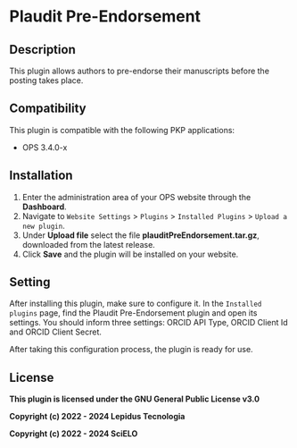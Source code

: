 # Plaudit Pre-Endorsement

## Description

This plugin allows authors to pre-endorse their manuscripts before the posting takes place.

## Compatibility

This plugin is compatible with the following PKP applications:

- OPS 3.4.0-x

## Installation

1. Enter the administration area of ​​your OPS website through the __Dashboard__.
2. Navigate to `Website Settings` > `Plugins` > `Installed Plugins` > `Upload a new plugin`.
3. Under __Upload file__ select the file __plauditPreEndorsement.tar.gz__, downloaded from the latest release.
4. Click __Save__ and the plugin will be installed on your website.

## Setting

After installing this plugin, make sure to configure it. In the `Installed plugins` page, find the Plaudit Pre-Endorsement plugin and open its settings. You should inform three settings: ORCID API Type, ORCID Client Id and ORCID Client Secret.

After taking this configuration process, the plugin is ready for use.

## License
__This plugin is licensed under the GNU General Public License v3.0__

__Copyright (c) 2022 - 2024 Lepidus Tecnologia__

__Copyright (c) 2022 - 2024 SciELO__
